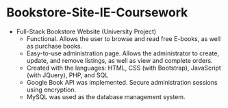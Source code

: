 # Bookstore-Site-IE-Coursework

- Full-Stack Bookstore Website (University Project)
	- Functional. Allows the user to browse and read free E-books, as well as purchase books.
	- Easy-to-use administration page. Allows the administrator to create, update, and remove 	listings, as well as view and complete orders.
	- Created with the languages: HTML, CSS (with Bootstrap), JavaScript (with JQuery), PHP, and 	SQL
	- Google Book API was implemented. Secure administration sessions using encryption. 
	- MySQL was used as the database management system.
